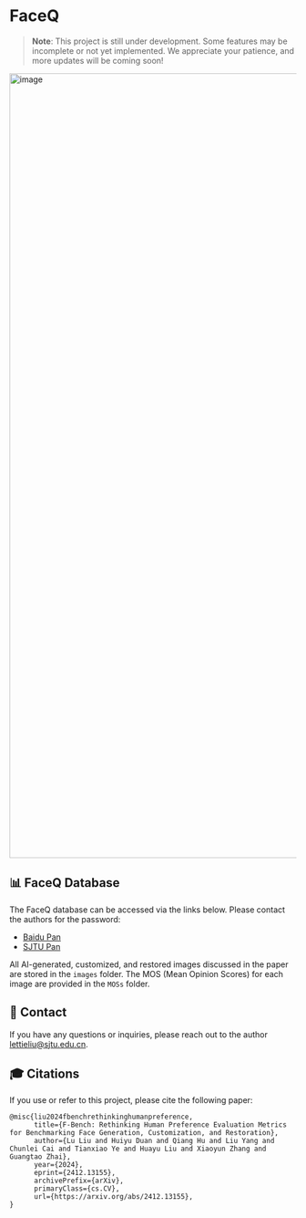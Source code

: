 # FaceQ

> **Note**: This project is still under development. Some features may be incomplete or not yet implemented. We appreciate your patience, and more updates will be coming soon!

<img width="1376" alt="image" src="https://github.com/user-attachments/assets/70297bde-d2b4-4494-af37-fe40f12577ce" />

## 📊 FaceQ Database
The FaceQ database can be accessed via the links below. Please contact the authors for the password:

- [Baidu Pan](https://pan.baidu.com/s/1VwDvFUCiErPgkd30PDqGjg)
- [SJTU Pan](https://pan.sjtu.edu.cn/web/share/cec39abcb9568cb8a58cade25894f6d6)

All AI-generated, customized, and restored images discussed in the paper are stored in the `images` folder. The MOS (Mean Opinion Scores) for each image are provided in the `MOSs` folder.

## 📧 Contact

If you have any questions or inquiries, please reach out to the author <lettieliu@sjtu.edu.cn>.

## 🎓 Citations

If you use or refer to this project, please cite the following paper:
````
@misc{liu2024fbenchrethinkinghumanpreference,
      title={F-Bench: Rethinking Human Preference Evaluation Metrics for Benchmarking Face Generation, Customization, and Restoration}, 
      author={Lu Liu and Huiyu Duan and Qiang Hu and Liu Yang and Chunlei Cai and Tianxiao Ye and Huayu Liu and Xiaoyun Zhang and Guangtao Zhai},
      year={2024},
      eprint={2412.13155},
      archivePrefix={arXiv},
      primaryClass={cs.CV},
      url={https://arxiv.org/abs/2412.13155}, 
}
